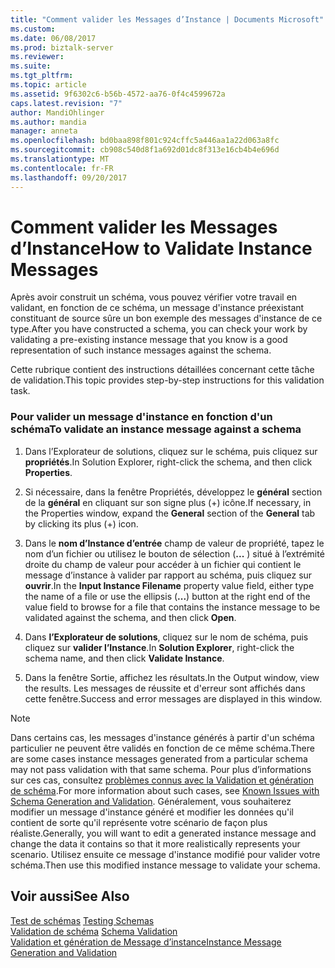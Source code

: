```yaml
---
title: "Comment valider les Messages d’Instance | Documents Microsoft"
ms.custom: 
ms.date: 06/08/2017
ms.prod: biztalk-server
ms.reviewer: 
ms.suite: 
ms.tgt_pltfrm: 
ms.topic: article
ms.assetid: 9f6302c6-b56b-4572-aa76-0f4c4599672a
caps.latest.revision: "7"
author: MandiOhlinger
ms.author: mandia
manager: anneta
ms.openlocfilehash: bd0baa898f801c924cffc5a446aa1a22d063a8fc
ms.sourcegitcommit: cb908c540d8f1a692d01dc8f313e16cb4b4e696d
ms.translationtype: MT
ms.contentlocale: fr-FR
ms.lasthandoff: 09/20/2017
---
```

# <a name="how-to-validate-instance-messages"></a><span data-ttu-id="e4426-102">Comment valider les Messages d’Instance</span><span class="sxs-lookup"><span data-stu-id="e4426-102">How to Validate Instance Messages</span></span>
<span data-ttu-id="e4426-103">Après avoir construit un schéma, vous pouvez vérifier votre travail en validant, en fonction de ce schéma, un message d'instance préexistant constituant de source sûre un bon exemple des messages d'instance de ce type.</span><span class="sxs-lookup"><span data-stu-id="e4426-103">After you have constructed a schema, you can check your work by validating a pre-existing instance message that you know is a good representation of such instance messages against the schema.</span></span>  
  
 <span data-ttu-id="e4426-104">Cette rubrique contient des instructions détaillées concernant cette tâche de validation.</span><span class="sxs-lookup"><span data-stu-id="e4426-104">This topic provides step-by-step instructions for this validation task.</span></span>  
  
### <a name="to-validate-an-instance-message-against-a-schema"></a><span data-ttu-id="e4426-105">Pour valider un message d'instance en fonction d'un schéma</span><span class="sxs-lookup"><span data-stu-id="e4426-105">To validate an instance message against a schema</span></span>  
  
1.  <span data-ttu-id="e4426-106">Dans l’Explorateur de solutions, cliquez sur le schéma, puis cliquez sur **propriétés**.</span><span class="sxs-lookup"><span data-stu-id="e4426-106">In Solution Explorer, right-click the schema, and then click **Properties**.</span></span>  
  
2.  <span data-ttu-id="e4426-107">Si nécessaire, dans la fenêtre Propriétés, développez le **général** section de la **général** en cliquant sur son signe plus (+) icône.</span><span class="sxs-lookup"><span data-stu-id="e4426-107">If necessary, in the Properties window, expand the **General** section of the **General** tab by clicking its plus (+) icon.</span></span>  
  
3.  <span data-ttu-id="e4426-108">Dans le **nom d’Instance d’entrée** champ de valeur de propriété, tapez le nom d’un fichier ou utilisez le bouton de sélection (**...** ) situé à l’extrémité droite du champ de valeur pour accéder à un fichier qui contient le message d’instance à valider par rapport au schéma, puis cliquez sur **ouvrir**.</span><span class="sxs-lookup"><span data-stu-id="e4426-108">In the **Input Instance Filename** property value field, either type the name of a file or use the ellipsis (**...**) button at the right end of the value field to browse for a file that contains the instance message to be validated against the schema, and then click **Open**.</span></span>  
  
4.  <span data-ttu-id="e4426-109">Dans **l’Explorateur de solutions**, cliquez sur le nom de schéma, puis cliquez sur **valider l’Instance**.</span><span class="sxs-lookup"><span data-stu-id="e4426-109">In **Solution Explorer**, right-click the schema name, and then click **Validate Instance**.</span></span>  
  
5.  <span data-ttu-id="e4426-110">Dans la fenêtre Sortie, affichez les résultats.</span><span class="sxs-lookup"><span data-stu-id="e4426-110">In the Output window, view the results.</span></span> <span data-ttu-id="e4426-111">Les messages de réussite et d'erreur sont affichés dans cette fenêtre.</span><span class="sxs-lookup"><span data-stu-id="e4426-111">Success and error messages are displayed in this window.</span></span>  
  
> [!NOTE]
>  <span data-ttu-id="e4426-112">Dans certains cas, les messages d'instance générés à partir d'un schéma particulier ne peuvent être validés en fonction de ce même schéma.</span><span class="sxs-lookup"><span data-stu-id="e4426-112">There are some cases instance messages generated from a particular schema may not pass validation with that same schema.</span></span> <span data-ttu-id="e4426-113">Pour plus d’informations sur ces cas, consultez [problèmes connus avec la Validation et génération de schéma](../core/known-issues-with-schema-generation-and-validation.md).</span><span class="sxs-lookup"><span data-stu-id="e4426-113">For more information about such cases, see [Known Issues with Schema Generation and Validation](../core/known-issues-with-schema-generation-and-validation.md).</span></span> <span data-ttu-id="e4426-114">Généralement, vous souhaiterez modifier un message d'instance généré et modifier les données qu'il contient de sorte qu'il représente votre scénario de façon plus réaliste.</span><span class="sxs-lookup"><span data-stu-id="e4426-114">Generally, you will want to edit a generated instance message and change the data it contains so that it more realistically represents your scenario.</span></span> <span data-ttu-id="e4426-115">Utilisez ensuite ce message d'instance modifié pour valider votre schéma.</span><span class="sxs-lookup"><span data-stu-id="e4426-115">Then use this modified instance message to validate your schema.</span></span>  
  
## <a name="see-also"></a><span data-ttu-id="e4426-116">Voir aussi</span><span class="sxs-lookup"><span data-stu-id="e4426-116">See Also</span></span>  
 <span data-ttu-id="e4426-117">[Test de schémas](../core/testing-schemas.md) </span><span class="sxs-lookup"><span data-stu-id="e4426-117">[Testing Schemas](../core/testing-schemas.md) </span></span>  
 <span data-ttu-id="e4426-118">[Validation de schéma](../core/schema-validation1.md) </span><span class="sxs-lookup"><span data-stu-id="e4426-118">[Schema Validation](../core/schema-validation1.md) </span></span>  
 [<span data-ttu-id="e4426-119">Validation et génération de Message d’instance</span><span class="sxs-lookup"><span data-stu-id="e4426-119">Instance Message Generation and Validation</span></span>](../core/instance-message-generation-and-validation.md)